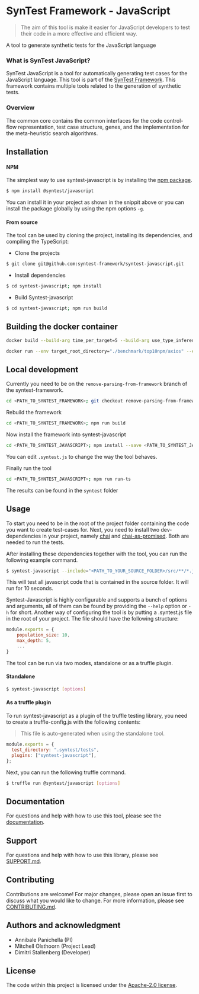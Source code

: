 # SynTest Framework - JavaScript

> The aim of this tool is make it easier for JavaScript developers to test their code in a more effective and efficient way.

A tool to generate synthetic tests for the JavaScript language

### What is SynTest JavaScript?

SynTest JavaScript is a tool for automatically generating test cases for the JavaScript language. This tool is part of the [SynTest Framework](https://www.syntest.org). This framework contains multiple tools related to the generation of synthetic tests.

### Overview

The common core contains the common interfaces for the code control-flow representation, test case structure, genes, and the implementation for the meta-heuristic search algorithms.

## Installation

#### NPM

The simplest way to use syntest-javascript is by installing the [npm package](https://www.npmjs.com/package/syntest/javascript).

```bash
$ npm install @syntest/javascript
```

You can install it in your project as shown in the snippit above or you can install the package globally by using the npm options `-g`.

#### From source

The tool can be used by cloning the project, installing its dependencies, and compiling the TypeScript:

- Clone the projects

```bash
$ git clone git@github.com:syntest-framework/syntest-javascript.git
```

- Install dependencies

```bash
$ cd syntest-javascript; npm install
```

- Build Syntest-javascript

```bash
$ cd syntest-javascript; npm run build
```

## Building the docker container
```bash
docker build --build-arg time_per_target=5 --build-arg use_type_inference=1 --build-arg type_inference_mode="roulette" --tag="syntest/javascript:t5-inference1-moderoulette" .
```

```bash
docker run --env target_root_directory="./benchmark/top10npm/axios" --env include="./benchmark/top10npm/axios/lib/**/*.js" syntest/javascript:t5-inference1-moderoulette
```

## Local development

Currently you need to be on the `remove-parsing-from-framework` branch of the syntest-framework.

```bash
cd <PATH_TO_SYNTEST_FRAMEWORK>; git checkout remove-parsing-from-framework; git pull
```

Rebuild the framework

```bash
cd <PATH_TO_SYNTEST_FRAMEWORK>; npm run build
```

Now install the framework into syntest-javascript

```bash
cd <PATH_TO_SYNTEST_JAVASCRIPT>; npm install --save <PATH_TO_SYNTEST_JAVASCRIPT>
```

You can edit `.syntest.js` to change the way the tool behaves.

Finally run the tool

```bash
cd <PATH_TO_SYNTEST_JAVASCRIPT>; npm run run-ts
```

The results can be found in the `syntest` folder

## Usage

To start you need to be in the root of the project folder containing the code you want to create test-cases for. Next, you need to install two dev-dependencies in your project, namely [chai](https://www.npmjs.com/package/chai) and [chai-as-promised](https://www.npmjs.com/package/chai-as-promised). Both are needed to run the tests.

After installing these dependencies together with the tool, you can run the following example command.

```bash
$ syntest-javascript --include="<PATH_TO_YOUR_SOURCE_FOLDER>/src/**/*.js" --search-time=10 --total_time=10
```

This will test all javascript code that is contained in the source folder. It will run for 10 seconds.

Syntest-Javascript is highly configurable and supports a bunch of options and arguments, all of them can be found by providing the `--help` option or `-h` for short. Another way of configuring the tool is by putting a .syntest.js file in the root of your project. The file should have the following structure:

```js
module.exports = {
    population_size: 10,
    max_depth: 5,
    ...
}
```

The tool can be run via two modes, standalone or as a truffle plugin.

#### Standalone

```bash
$ syntest-javascript [options]
```

#### As a truffle plugin

To run syntest-javascript as a plugin of the truffle testing library, you need to create a truffle-config.js with the following contents:

> This file is auto-generated when using the standalone tool.

```js
module.exports = {
  test_directory: ".syntest/tests",
  plugins: ["syntest-javascript"],
};
```

Next, you can run the following truffle command.

```bash
$ truffle run @syntest/javascript [options]
```

## Documentation

For questions and help with how to use this tool, please see the [documentation](https://www.syntest.org).

## Support

For questions and help with how to use this library, please see [SUPPORT.md](SUPPORT.md).

## Contributing

Contributions are welcome! For major changes, please open an issue first to discuss what you would like to change. For more information, please see [CONTRIBUTING.md](CONTRIBUTING.md).

## Authors and acknowledgment

- Annibale Panichella (PI)
- Mitchell Olsthoorn (Project Lead)
- Dimitri Stallenberg (Developer)

## License

The code within this project is licensed under the [Apache-2.0 license](LICENSE).
